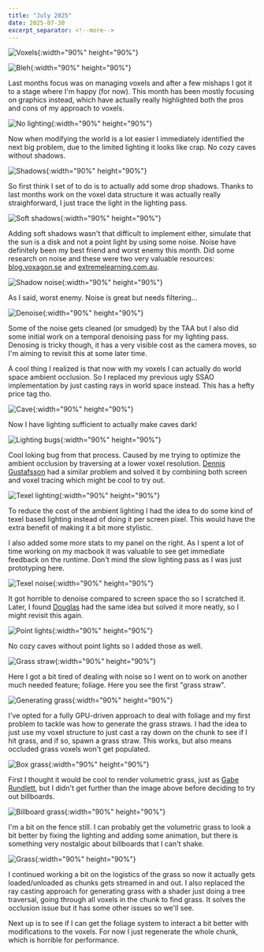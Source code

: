 ```yaml
---
title: "July 2025"
date: 2025-07-30
excerpt_separator: <!--more-->
---
```


![Voxels](/images/july25/Screenshot_2025-07-28.png){:width="90%" height="90%"}

<!--more-->

![Bleh](/images/july25/Screenshot_2025-07-02.jpg){:width="90%" height="90%"}

Last months focus was on managing voxels and after a few mishaps I got it to a stage where I'm happy (for now). This month has been mostly focusing on graphics instead, which have actually really highlighted both the pros and cons of my approach to voxels.

![No lighting](/images/july25/Screenshot_2025-07-09.png){:width="90%" height="90%"}

Now when modifying the world is a lot easier I immediately identified the next big problem, due to the limited lighting it looks like crap. No cozy caves without shadows.

![Shadows](/images/july25/Screenshot_2025-07-09-1.png){:width="90%" height="90%"}

So first think I set of to do is to actually add some drop shadows. Thanks to last months work on the voxel data structure it was actually really straighforward, I just trace the light in the lighting pass.

![Soft shadows](/images/july25/Screenshot_2025-07-10.png){:width="90%" height="90%"}

Adding soft shadows wasn't that difficult to implement either, simulate that the sun is a disk and not a point light by using some noise. Noise have definitely been my best friend and worst enemy this month. Did some research on noise and these were two very valuable resources: [blog.voxagon.se](https://blog.voxagon.se/2018/12/07/the-importance-of-good-noise.html) and [extremelearning.com.au](https://extremelearning.com.au/unreasonable-effectiveness-of-quasirandom-sequences/).

![Shadow noise](/images/july25/Screenshot_2025-07-10-1.png){:width="90%" height="90%"}

As I said, worst enemy. Noise is great but needs filtering...

![Denoise](/images/july25/Screenshot_2025-07-12.png){:width="90%" height="90%"}

Some of the noise gets cleaned (or smudged) by the TAA but I also did some initial work on a temporal denoising pass for my lighting pass. Denosing is tricky though, it has a very visible cost as the camera moves, so I'm aiming to revisit this at some later time.

A cool thing I realized is that now with my voxels I can actually do world space ambient occlusion. So I replaced my previous ugly SSAO implementation by just casting rays in world space instead. This has a hefty price tag tho.

![Cave](/images/july25/Screenshot_2025-07-12-1.png){:width="90%" height="90%"}

Now I have lighting sufficient to actually make caves dark!

![Lighting bugs](/images/july25/Screenshot_2025-07-12-2.png){:width="90%" height="90%"}

Cool loking bug from that process. Caused by me trying to optimize the ambient occlusion by traversing at a lower voxel resolution. [Dennis Gustafsson](https://blog.voxagon.se/2018/10/17/from-screen-space-to-voxel-space.html) had a similar problem and solved it by combining both screen and voxel tracing which might be cool to try out.

![Texel lighting](/images/july25/Screenshot_2025-07-16.jpg){:width="90%" height="90%"}

To reduce the cost of the ambient lighting I had the idea to do some kind of texel based lighting instead of doing it per screen pixel. This would have the extra benefit of making it a bit more stylistic.

I also added some more stats to my panel on the right. As I spent a lot of time working on my macbook it was valuable to see get immediate feedback on the runtime. Don't mind the slow lighting pass as I was just prototyping here.

![Texel noise](/images/july25/Screenshot_2025-07-16-1.jpg){:width="90%" height="90%"}

It got horrible to denoise compared to screen space tho so I scratched it. Later, I found [Douglas](https://www.youtube.com/watch?v=VPetAcm1heI) had the same idea but solved it more neatly, so I might revisit this again.

![Point lights](/images/july25/Screenshot_2025-07-17.jpg){:width="90%" height="90%"}

No cozy caves without point lights so I added those as well.

![Grass straw](/images/july25/Screenshot_2025-07-22.jpg){:width="90%" height="90%"}

Here I got a bit tired of dealing with noise so I went on to work on another much needed feature; foliage. Here you see the first "grass straw".

![Generating grass](/images/july25/Screenshot_2025-07-23.jpg){:width="90%" height="90%"}

I've opted for a fully GPU-driven approach to deal with foliage and my first problem to tackle was how to generate the grass straws. I had the idea to just use my voxel structure to just cast a ray down on the chunk to see if I hit grass, and if so, spawn a grass straw. This works, but also means occluded grass voxels won't get populated.

![Box grass](/images/july25/Screenshot_2025-07-24.jpg){:width="90%" height="90%"}

First I thought it would be cool to render volumetric grass, just as [Gabe Rundlett](https://www.youtube.com/watch?v=dGZDXaEXTOI), but I didn't get further than the image above before deciding to try out billboards. 

![Billboard grass](/images/july25/Screenshot_2025-07-24-1.jpg){:width="90%" height="90%"}

I'm a bit on the fence still. I can probably get the volumetric grass to look a bit better by fixing the lighting and adding some animation, but there is something very nostalgic about billboards that I can't shake.

![Grass](/images/july25/Screenshot_2025-07-28.png){:width="90%" height="90%"}

I continued working a bit on the logistics of the grass so now it actually gets loaded/unloaded as chunks gets streamed in and out. I also replaced the ray casting approach for generating grass with a shader just doing a tree traversal, going through all voxels in the chunk to find grass. It solves the occlusion issue but it has some other issues so we'll see.

Next up is to see if I can get the foliage system to interact a bit better with modifications to the voxels. For now I just regenerate the whole chunk, which is horrible for performance.
